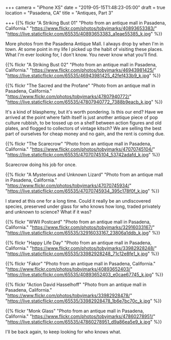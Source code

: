 +++
camera = "iPhone XS"
date = "2019-05-15T1:48:23-05:00"
draft = true
location = "Pasadena, CA"
title = "Antiques, Part 3"

+++
{{% flickr "A Striking Bust 01"
           "Photo from an antique mall in Pasadena, California."
           "https://www.flickr.com/photos/tobyjmarks/40893653383/"
           "https://live.staticflickr.com/65535/40893653383_a1eae55385_k.jpg" %}}
<!--more-->
More photos from the Pasadena Antique Mall. I always drop by when I'm in town. At some point in my life I picked up the habit of visiting these places. What I'm ever looking for, I don't know. You never know what you'll find.

{{% flickr "A Striking Bust 02"
           "Photo from an antique mall in Pasadena, California."
           "https://www.flickr.com/photos/tobyjmarks/46943981425/"
           "https://live.staticflickr.com/65535/46943981425_42fef433b9_k.jpg" %}}

{{% flickr "The Sacred and the Profane"
           "Photo from an antique mall in Pasadena, California."
           "https://www.flickr.com/photos/tobyjmarks/47807940772/"
           "https://live.staticflickr.com/65535/47807940772_7388b9eacb_k.jpg" %}}

It's a kind of blasphemy, but it's worth pondering. Is this our end? Have we arrived at the point where faith itself is just another antique piece of pop culture rubbish, to be  tossed up on a shelf between action figures and old plates, and flogged to collectors of vintage kitsch? We are selling the best part of ourselves for cheap money and no gain, and the rent is coming due.

{{% flickr "The Scarecrow"
           "Photo from an antique mall in Pasadena, California."
           "https://www.flickr.com/photos/tobyjmarks/47070745104/"
           "https://live.staticflickr.com/65535/47070745104_53742adafd_k.jpg" %}}

Scarecrow doing his job for once.

{{% flickr "A Mysterious and Unknown Lizard"
           "Photo from an antique mall in Pasadena, California."
           "https://www.flickr.com/photos/tobyjmarks/47070745934/"
           "https://live.staticflickr.com/65535/47070745934_395c178f0f_k.jpg" %}}

I stared at this one for a long time. Could it really be an undiscovered species, preserved under glass for who knows how long, traded privately and unknown to science? What if it was? 

{{% flickr "WWII Postcard"
           "Photo from an antique mall in Pasadena, California."
           "https://www.flickr.com/photos/tobyjmarks/32916033167/"
           "https://live.staticflickr.com/65535/32916033167_23806a1ddb_k.jpg" %}}

{{% flickr "Happy Life Day"
           "Photo from an antique mall in Pasadena, California."
           "https://www.flickr.com/photos/tobyjmarks/33982928248/"
           "https://live.staticflickr.com/65535/33982928248_71c12e8fe1_k.jpg" %}}
<!--
{{% flickr "Halloween Googahs"
           "Photo from an antique mall in Pasadena, California."
           "https://www.flickr.com/photos/tobyjmarks/33982928528/"
           "https://live.staticflickr.com/65535/33982928528_89462819f0_k.jpg" %}}
-->
{{% flickr "Fakor"
           "Photo from an antique mall in Pasadena, California."
           "https://www.flickr.com/photos/tobyjmarks/40893652403/"
           "https://live.staticflickr.com/65535/40893652403_e0cae67745_k.jpg" %}}

{{% flickr "Action David Hasselhoff"
           "Photo from an antique mall in Pasadena, California."
           "https://www.flickr.com/photos/tobyjmarks/33982928478/"
           "https://live.staticflickr.com/65535/33982928478_1b6e7bc70c_k.jpg" %}}
<!--
{{% flickr "Crystal Ball 04"
           "Photo from an antique mall in Pasadena, California."
           "https://www.flickr.com/photos/tobyjmarks/46943981255/"
           "https://live.staticflickr.com/65535/46943981255_e2aa132819_k.jpg" %}}

{{% flickr "Crystal Ball 02"
           "Photo from an antique mall in Pasadena, California."
           "https://www.flickr.com/photos/tobyjmarks/47807936132/"
           "https://live.staticflickr.com/65535/47807936132_4eed5f6344_k.jpg" %}}

{{% flickr "Crystal Ball 01"
           "Photo from an antique mall in Pasadena, California."
           "https://www.flickr.com/photos/tobyjmarks/47860283281/"
           "https://live.staticflickr.com/65535/47860283281_81edd94280_k.jpg" %}}

{{% flickr "Crystal Ball 03"
           "Photo from an antique mall in Pasadena, California."
           "https://www.flickr.com/photos/tobyjmarks/47807935782/"
           "https://live.staticflickr.com/65535/47807935782_44d020aa99_k.jpg" %}}
-->
{{% flickr "Monk Glass"
           "Photo from an antique mall in Pasadena, California."
           "https://www.flickr.com/photos/tobyjmarks/47860278951/"
           "https://live.staticflickr.com/65535/47860278951_d9a86ea5e9_k.jpg" %}}
<!--
{{% flickr "Jack o' Lanterns"
           "Photo from an antique mall in Pasadena, California."
           "https://www.flickr.com/photos/tobyjmarks/32916035957/"
           "https://live.staticflickr.com/65535/32916035957_8ba8cded46_k.jpg" %}}
-->
I'll be back again, to keep looking for who knows what.